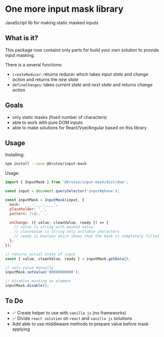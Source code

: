 # One more input mask library

JavaScript lib for making static masked inputs

## What is it?

This package now contains only parts for build your own solution to provide input masking.

There is a several functions:

- `createReducer`: returns reducer which takes *input state* and *change action* and returns the *new state*
- `defineChanges`: takes *current state* and *next state* and returns *change action*

## Goals

- only static masks (fixed number of characters)
- able to work with pure DOM inputs
- able to make solutions for React/Vue/Angular based on this library

## Usage

Installing:

```bash
npm install --save @krutoo/input-mask
```

Usage:

```js
import { InputMask } from '@krutoo/input-mask/dist/dom';

const input = document.querySelector('input#phone');

const inputMask = InputMask(input, {
  mask: '___-____-____',
  placeholder: '_',
  pattern: /\d/,

  onChange: ({ value, cleanValue, ready }) => {
    // value is string with masked value
    // cleanValue is string only writable characters
    // ready is boolean which shows that the mask is completely filled
  };
});

// returns actual state of input
const { value, cleanValue, ready } = inputMask.getData();

// sets value manually
inputMask.setValue('00000000000');

// disables masking on element
inputMask.disable();
```

## To Do

- ✅ Create helper to use with `vanilla js` (no frameworks)
- ✅ Divide `react solution` on `react` and `vanilla js` solutions
- Add able to use middleware methods to prepare value before mask applying

